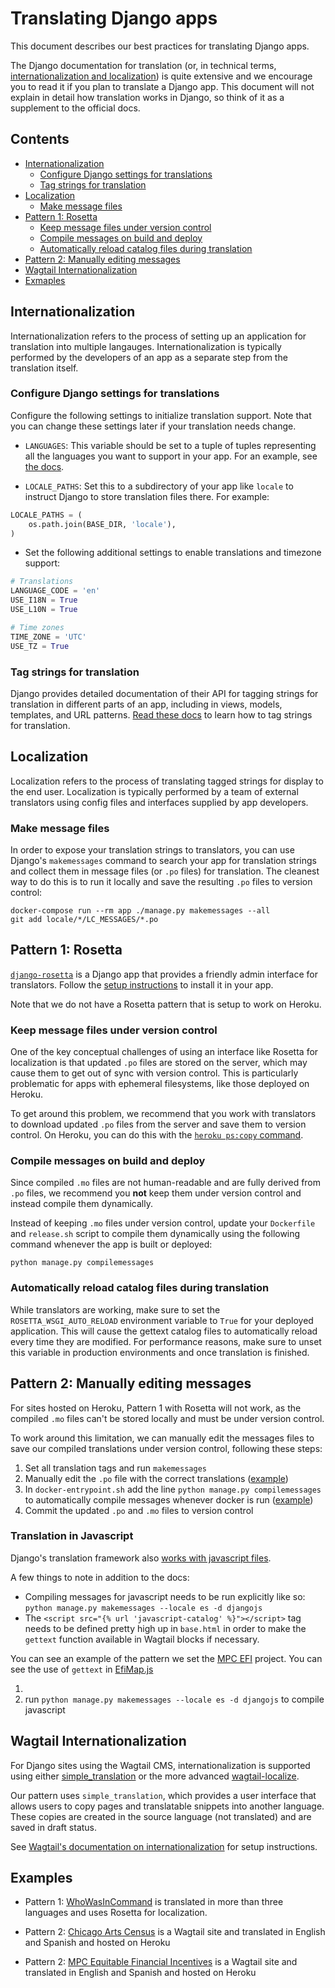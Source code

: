 # Translating Django apps

This document describes our best practices for translating Django apps.

The Django documentation for translation (or, in technical terms,
[internationalization and localization](https://docs.djangoproject.com/en/3.0/topics/i18n/))
is quite extensive and we encourage you to read it if you plan to translate a
Django app. This document will not explain in detail how translation works in
Django, so think of it as a supplement to the official docs.

## Contents

- [Internationalization](#internationalization)
    - [Configure Django settings for translations](#configure-django-settings-for-translations)
    - [Tag strings for translation](#tag-strings-for-translation)
- [Localization](#localization)
    - [Make message files](#make-message-files)
- [Pattern 1: Rosetta](#pattern-1-rosetta)
    - [Keep message files under version control](#keep-message-files-under-version-control)
    - [Compile messages on build and deploy](#compile-messages-on-build-and-deploy)
    - [Automatically reload catalog files during translation](#automatically-reload-catalog-files-during-translation)
- [Pattern 2: Manually editing messages](#pattern-2-manually-editing-messages)
- [Wagtail Internationalization](#wagtail-internationalization)
- [Exmaples](#examples)

## Internationalization

Internationalization refers to the process of setting up an application for
translation into multiple langauges. Internationalization is typically performed
by the developers of an app as a separate step from the translation itself.

### Configure Django settings for translations

Configure the following settings to initialize translation support. Note that you can
change these settings later if your translation needs change.

- `LANGUAGES`: This variable should be set to a tuple of tuples representing all
  the languages you want to support in your app. For an example, see
  [the docs](https://docs.djangoproject.com/en/3.0/ref/settings/#languages).

- `LOCALE_PATHS`: Set this to a subdirectory of your app like `locale` to instruct
  Django to store translation files there. For example:

```python
LOCALE_PATHS = (
    os.path.join(BASE_DIR, 'locale'),
)
```

- Set the following additional settings to enable translations and timezone support:

```python
# Translations
LANGUAGE_CODE = 'en'
USE_I18N = True
USE_L10N = True

# Time zones
TIME_ZONE = 'UTC'
USE_TZ = True
```

### Tag strings for translation

Django provides detailed documentation of their API for tagging strings for
translation in different parts of an app, including in views, models, templates,
and URL patterns. [Read these docs](https://docs.djangoproject.com/en/3.0/topics/i18n/translation/)
to learn how to tag strings for translation.

## Localization

Localization refers to the process of translating tagged strings for display
to the end user. Localization is typically performed by a team of external
translators using config files and interfaces supplied by app developers.

### Make message files

In order to expose your translation strings to translators, you can use Django's
`makemessages` command to search your app for translation strings and collect them in
message files (or `.po` files) for translation. The cleanest way to do this is to run it
locally and save the resulting `.po` files to version control:

```
docker-compose run --rm app ./manage.py makemessages --all
git add locale/*/LC_MESSAGES/*.po
```

## Pattern 1: Rosetta

[`django-rosetta`](https://django-rosetta.readthedocs.io/) is a Django app that
provides a friendly admin interface for translators. Follow the
[setup instructions](https://django-rosetta.readthedocs.io/installation.html)
to install it in your app.

Note that we do not have a Rosetta pattern that is setup to work on Heroku.

### Keep message files under version control

One of the key conceptual challenges of using an interface like Rosetta for
localization is that updated `.po` files are stored on the server, which
may cause them to get out of sync with version control. This is particularly
problematic for apps with ephemeral filesystems, like those deployed on Heroku.

To get around this problem, we recommend that you work with translators to
download updated `.po` files from the server and save them to version control.
On Heroku, you can do this with the
[`heroku ps:copy` command](https://devcenter.heroku.com/articles/heroku-cli-commands#heroku-ps-copy-file).

### Compile messages on build and deploy

Since compiled `.mo` files are not human-readable and are fully derived from `.po` files,
we recommend you **not** keep them under version control and instead compile
them dynamically.

Instead of keeping `.mo` files under version control, update your `Dockerfile`
and `release.sh` script to compile them dynamically using the following command
whenever the app is built or deployed:

```
python manage.py compilemessages
```

### Automatically reload catalog files during translation

While translators are working, make sure to set the `ROSETTA_WSGI_AUTO_RELOAD`
environment variable to `True` for your deployed application. This will cause the gettext
catalog files to automatically reload every time they are modified. For performance
reasons, make sure to unset this variable in production environments and once
translation is finished.

## Pattern 2: Manually editing messages

For sites hosted on Heroku, Pattern 1 with Rosetta will not work, as the compiled `.mo` files
can't be stored locally and must be under version control. 

To work around this limitation, we can manually edit the messages files to save our compiled translations under version control, following these steps:

1. Set all translation tags and run `makemessages`
2. Manually edit the `.po` file with the correct translations ([example](https://github.com/datamade/mpc-efi/pull/81/files#diff-0c78e0a56c08e9c92c92fe22245941e38b08c3c8a3b5b755dd0bbf46be1fcfd6))
3. In `docker-entrypoint.sh` add the line `python manage.py compilemessages` to automatically compile messages whenever docker is run ([example](https://github.com/datamade/mpc-efi/pull/81/files#diff-79738685a656fe6b25061bb14181442210b599f746faeaba408a2401de45038a))
4. Commit the updated `.po` and `.mo` files to version control

### Translation in Javascript

Django's translation framework also [works with javascript files](https://docs.djangoproject.com/en/4.0/topics/i18n/translation/#internationalization-in-javascript-code). 

A few things to note in addition to the docs:

* Compiling messages for javascript needs to be run explicitly like so: `python manage.py makemessages --locale es -d djangojs`
* The `<script src="{% url 'javascript-catalog' %}"></script>` tag needs to be defined pretty high up in `base.html` in order to make the `gettext` function available in Wagtail blocks if necessary.

You can see an example of the pattern we set the [MPC EFI](https://github.com/datamade/mpc-efi#updating-translated-text) project. You can see the use of `gettext` in [EfiMap.js](https://github.com/datamade/mpc-efi/blob/main/efi/static/js/EfiMap.js)

1. 
1. run `python manage.py makemessages --locale es -d djangojs` to compile javascript 

## Wagtail Internationalization
For Django sites using the Wagtail CMS, internationalization is supported using either
[simple_translation](https://docs.wagtail.org/en/stable/reference/contrib/simple_translation.html#simple-translation)
or the more advanced [wagtail-localize](https://github.com/wagtail/wagtail-localize).

Our pattern uses `simple_translation`, which provides a user interface that allows users to copy pages and translatable snippets into another language. These copies are created in the source language (not translated)
and are saved in draft status.

See [Wagtail's documentation on internationalization](https://docs.wagtail.org/en/stable/advanced_topics/i18n.html) for setup instructions.

## Examples

- Pattern 1: [WhoWasInCommand](https://github.com/security-force-monitor/sfm-cms/) is
  translated in more than three languages and uses Rosetta for localization.

- Pattern 2: [Chicago Arts Census](https://github.com/datamade/arts-census/pull/19) is a Wagtail
  site and translated in English and Spanish and hosted on Heroku

- Pattern 2: [MPC Equitable Financial Incentives](https://github.com/datamade/mpc-efi/pull/81) is a Wagtail
  site and translated in English and Spanish and hosted on Heroku
